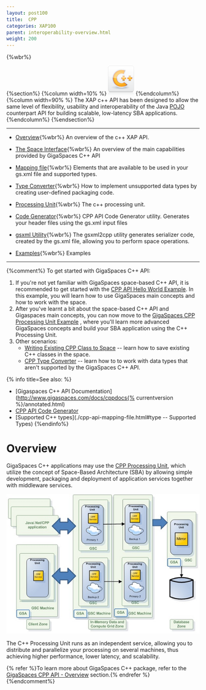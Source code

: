 ```yaml
---
layout: post100
title:  CPP
categories: XAP100
parent: interoperability-overview.html
weight: 200
---
```


{%wbr%}

{%section%}
{%column width=10% %}
![apis.png](/attachment_files/subject/cpp.png)
{%endcolumn%}
{%column width=90% %}
The XAP c++ API has been designed to allow the same level of flexibility, usability and interoperability of the Java [POJO](./pojo-support.html) counterpart API for building scalable, low-latency SBA applications.
{%endcolumn%}
{%endsection%}

<hr/>


- [Overview](./cpp-overview.html){%wbr%}
An overview of the c++ XAP API.

- [The Space Interface](./cpp-space-interface.html){%wbr%}
An overview of the main capabilities provided by GigaSpaces C++ API

- [Mapping file](./cpp-api-mapping-file.html){%wbr%}
Elements that are available to be used in your gs.xml file and supported types.

- [Type Converter](./cpp-type-converter.html){%wbr%}
How to implement unsupported data types by creating user-defined packaging code.

- [Processing Unit](./cpp-processing-unit.html){%wbr%}
The c++ processing unit.

- [Code Generator](./cpp-api-code-generator.html){%wbr%}
CPP API Code Generator utility. Generates your header files using the gs.xml input files

- [gsxml Utility](./cpp-gsxml-utility.html){%wbr%}
The gsxml2cpp utility generates serializer code, created by the gs.xml file, allowing you to perform space operations.

- [Examples](./cpp-api-examples.html){%wbr%}
Examples

<hr/>

{%comment%}
To get started with GigaSpaces C++ API:

1. If you're not yet familiar with GigaSpaces space-based C++ API, it is recommended to get started with the [CPP API Hello World Example](./cpp-api-hello-world-example.html). In this example, you will learn how to use GigaSpaces main concepts and how to work with the space.
1. After you've learnt a bit about the space-based C++ API and Gigaspaces main concepts, you can now move to the [GigaSpaces CPP Processing Unit Example](./gigaspaces-cpp-processing-unit-example.html) , where you'll learn more advanced GigaSpaces concepts and build your SBA application using the C++ Processing Unit.
1. Other scenarios:
    - [Writing Existing CPP Class to Space](./writing-existing-cpp-class-to-space.html) -- learn how to save existing C++ classes in the space.
    - [CPP Type Converter](./cpp-type-converter.html) -- learn how to to work with data types that aren't supported by the GigaSpaces C++ API.

{% info title=See also: %}

- [Gigaspaces C++ API Documentation](http://www.gigaspaces.com/docs/cppdocs{% currentversion %}/annotated.html)
- [CPP API Code Generator](./cpp-api-code-generator.html)
- [Supported C++ types](./cpp-api-mapping-file.html#type -- Supported Types)
{%endinfo%}


# Overview

GigaSpaces C++ applications may use the [CPP Processing Unit](./cpp-processing-unit.html), which utilize the concept of Space-Based Architecture (SBA) by allowing simple development, packaging and deployment of application services together with middleware services.

![cpp-SBA-system-archi.jpg](/attachment_files/cpp-SBA-system-archi.jpg)

The C++ Processing Unit runs as an independent service, allowing you to distribute and parallelize your processing on several machines, thus achieving higher performance, lower latency, and scalability.

{% refer %}To learn more about GigaSpaces C++ package, refer to the [GigaSpaces CPP API - Overview](./gigaspaces-cpp-api---overview.html) section.{% endrefer %}
{%endcomment%}
